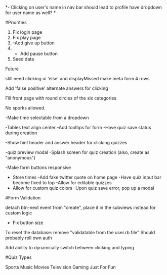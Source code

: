 
*- Clicking on user's name in nav bar should lead to profile
    have dropdown for user name as well?
    *


#Priorities

1) Fix login page
2) Fix play page
3) -Add give up button
4) - Add pause button
5) Seed data

Future

still need clicking ui 'else' and displayMissed
make meta form 4 rows

Add 'false positive' alternate answers for clicking

Fill front page with round circles of the six categories

No sporks allowed.


-Make time selectable from a dropdown

-Tables text align center
-Add tooltips for form
-Have quiz save status during creation

-Show hint header and answer header for clicking quizzes

-quiz preview modal
-Splash screen for quiz creation (also, create as "anonymous")

-Make form buttons responsive
- Store times
-Add fake twitter quote on home page
-Have quiz input bar become fixed to top
-Allow for editable quizzes
- Allow for custom quiz colors
-Upon quiz save error, pop up a modal

#Form Validation

  detach btn-next event from "create", place it in the subviews instead for custom logic

- Fix button size


To reset the database: remove "validatable from the user.rb file"
Should probably roll own auth

Add ability to dynamically switch between clicking and typing

#Quiz Types

Sports
Music
Movies
Television
Gaming
Just For Fun
